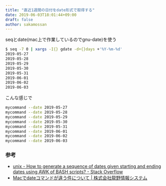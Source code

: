 ```yaml
---
title: "直近1週間の日付をdate形式で取得する"
date: 2019-06-03T18:01:44+09:00
draft: false
author: sakamossan
---
```


seqとdate(mac上で作業しているのでgnu-date)を使う

```bash
$ seq -7 0 | xargs -I{} gdate -d+{}days +'%Y-%m-%d'
2019-05-27
2019-05-28
2019-05-29
2019-05-30
2019-05-31
2019-06-01
2019-06-02
2019-06-03
```

こんな感じで

```bash
mycommand --date 2019-05-27
mycommand --date 2019-05-28
mycommand --date 2019-05-29
mycommand --date 2019-05-30
mycommand --date 2019-05-31
mycommand --date 2019-06-01
mycommand --date 2019-06-02
mycommand --date 2019-06-03
```

### 参考

- [unix - How to generate a sequence of dates given starting and ending dates using AWK of BASH scripts? - Stack Overflow](https://stackoverflow.com/questions/4351282/how-to-generate-a-sequence-of-dates-given-starting-and-ending-dates-using-awk-of)
- [Macでdateコマンドが違う件について | 株式会社龍野情報システム](https://tatsuno-system.co.jp/2016/06/27/mac%E3%81%A7date%E3%82%B3%E3%83%9E%E3%83%B3%E3%83%89%E3%81%8C%E9%81%95%E3%81%86%E4%BB%B6%E3%81%AB%E3%81%A4%E3%81%84%E3%81%A6/)

